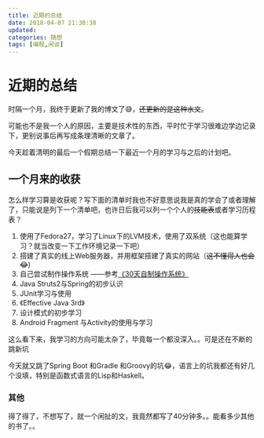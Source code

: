 ```yaml
---
title: 近期的总结
date: 2018-04-07 21:38:38
updated: 
categories: 随想
tags: [编程,闲谈]
---
```


# 近期的总结

时隔一个月，我终于更新了我的博文了😅，~~还更新的是这种水文~~。

可能也不是我一个人的原因，主要是技术性的东西，平时忙于学习很难边学边记录下，更别说事后再写成条理清晰的文章了。

今天趁着清明的最后一个假期总结一下最近一个月的学习与之后的计划吧。

<!--more-->

## 一个月来的收获

怎么样学习算是收获呢？写下面的清单时我也不好意思说我是真的学会了或者理解了，只能说是列下一个清单吧，也许日后我可以列一个个人的~~技能表~~或者学习历程表？

1. 使用了Fedora27，学习了Linux下的LVM技术，使用了双系统（这也能算学习？就当改变一下工作环境记录一下吧）
2. 搭建了真实的线上Web服务器，并用框架搭建了真实的网站（~~这不懂得人也会😂~~)
3. 自己尝试制作操作系统 ——参考[《30天自制操作系统》](https://book.douban.com/subject/11530329/)
4. Java Struts2与Spring的初步认识
5. JUnit学习与使用
6. 《Effective Java 3rd》
7. 设计模式的初步学习
8. Android Fragment 与Activity的使用与学习

这么看下来，我学习的方向可能太杂了，毕竟每一个都没深入。。可是还在不断的跳新坑

今天就又跳了Spring Boot 和Gradle 和Groovy的坑😂，语言上的坑我都还有好几个没填，特别是函数式语言的Lisp和Haskell。

### 其他

得了得了，不想写了，就一个闲扯的文，我竟然都写了40分钟多。。能看多少其他的书了。。